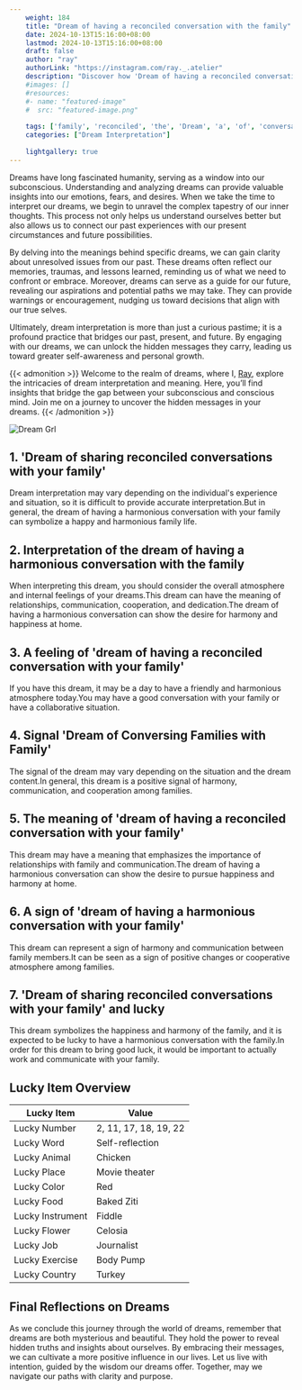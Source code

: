 ```yaml
---
    weight: 184
    title: "Dream of having a reconciled conversation with the family"  # Assuming 'title' column exists
    date: 2024-10-13T15:16:00+08:00
    lastmod: 2024-10-13T15:16:00+08:00
    draft: false
    author: "ray"
    authorLink: "https://instagram.com/ray._.atelier"
    description: "Discover how 'Dream of having a reconciled conversation with the family' can interpret your future and uncover its significant meanings in your life."
    #images: []
    #resources:
    #- name: "featured-image"
    #  src: "featured-image.png"
    
    tags: ['family', 'reconciled', 'the', 'Dream', 'a', 'of', 'conversation', 'with', 'having']
    categories: ["Dream Interpretation"]
    
    lightgallery: true
---
```

    
Dreams have long fascinated humanity, serving as a window into our subconscious. Understanding and analyzing dreams can provide valuable insights into our emotions, fears, and desires. When we take the time to interpret our dreams, we begin to unravel the complex tapestry of our inner thoughts. This process not only helps us understand ourselves better but also allows us to connect our past experiences with our present circumstances and future possibilities.

By delving into the meanings behind specific dreams, we can gain clarity about unresolved issues from our past. These dreams often reflect our memories, traumas, and lessons learned, reminding us of what we need to confront or embrace. Moreover, dreams can serve as a guide for our future, revealing our aspirations and potential paths we may take. They can provide warnings or encouragement, nudging us toward decisions that align with our true selves.

Ultimately, dream interpretation is more than just a curious pastime; it is a profound practice that bridges our past, present, and future. By engaging with our dreams, we can unlock the hidden messages they carry, leading us toward greater self-awareness and personal growth.

{{< admonition >}}
Welcome to the realm of dreams, where I, [Ray](https://instagram.com/ray._.atelier), explore the intricacies of dream interpretation and meaning. Here, you’ll find insights that bridge the gap between your subconscious and conscious mind. Join me on a journey to uncover the hidden messages in your dreams.
{{< /admonition >}}

![Dream Grl](https://cdn.pixabay.com/photo/2017/11/02/03/35/gothic-2910057_1280.jpg "Dream Grl")

## 1. 'Dream of sharing reconciled conversations with your family'
Dream interpretation may vary depending on the individual's experience and situation, so it is difficult to provide accurate interpretation.But in general, the dream of having a harmonious conversation with your family can symbolize a happy and harmonious family life.

## 2. Interpretation of the dream of having a harmonious conversation with the family
When interpreting this dream, you should consider the overall atmosphere and internal feelings of your dreams.This dream can have the meaning of relationships, communication, cooperation, and dedication.The dream of having a harmonious conversation can show the desire for harmony and happiness at home.

## 3. A feeling of 'dream of having a reconciled conversation with your family'
If you have this dream, it may be a day to have a friendly and harmonious atmosphere today.You may have a good conversation with your family or have a collaborative situation.

## 4. Signal 'Dream of Conversing Families with Family'
The signal of the dream may vary depending on the situation and the dream content.In general, this dream is a positive signal of harmony, communication, and cooperation among families.

## 5. The meaning of 'dream of having a reconciled conversation with your family'
This dream may have a meaning that emphasizes the importance of relationships with family and communication.The dream of having a harmonious conversation can show the desire to pursue happiness and harmony at home.

## 6. A sign of 'dream of having a harmonious conversation with your family'
This dream can represent a sign of harmony and communication between family members.It can be seen as a sign of positive changes or cooperative atmosphere among families.

## 7. 'Dream of sharing reconciled conversations with your family' and lucky
This dream symbolizes the happiness and harmony of the family, and it is expected to be lucky to have a harmonious conversation with the family.In order for this dream to bring good luck, it would be important to actually work and communicate with your family.

## Lucky Item Overview
| Lucky Item          | Value              |
|---------------|--------------------|
| Lucky Number        | 2, 11, 17, 18, 19, 22  |
| Lucky Word          | Self-reflection |
| Lucky Animal        | Chicken |
| Lucky Place         | Movie theater     |
| Lucky Color         | Red     |
| Lucky Food          | Baked Ziti      |
| Lucky Instrument    | Fiddle |
| Lucky Flower        | Celosia    |
| Lucky Job           | Journalist       |
| Lucky Exercise      | Body Pump  |
| Lucky Country       | Turkey    |


##  Final Reflections on Dreams

As we conclude this journey through the world of dreams, remember that dreams are both mysterious and beautiful. They hold the power to reveal hidden truths and insights about ourselves. By embracing their messages, we can cultivate a more positive influence in our lives. Let us live with intention, guided by the wisdom our dreams offer. Together, may we navigate our paths with clarity and purpose.
